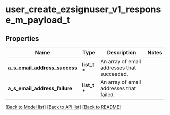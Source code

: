 # user_create_ezsignuser_v1_response_m_payload_t

## Properties
Name | Type | Description | Notes
------------ | ------------- | ------------- | -------------
**a_s_email_address_success** | **list_t \*** | An array of email addresses that succeeded. | 
**a_s_email_address_failure** | **list_t \*** | An array of email addresses that failed. | 

[[Back to Model list]](../README.md#documentation-for-models) [[Back to API list]](../README.md#documentation-for-api-endpoints) [[Back to README]](../README.md)


